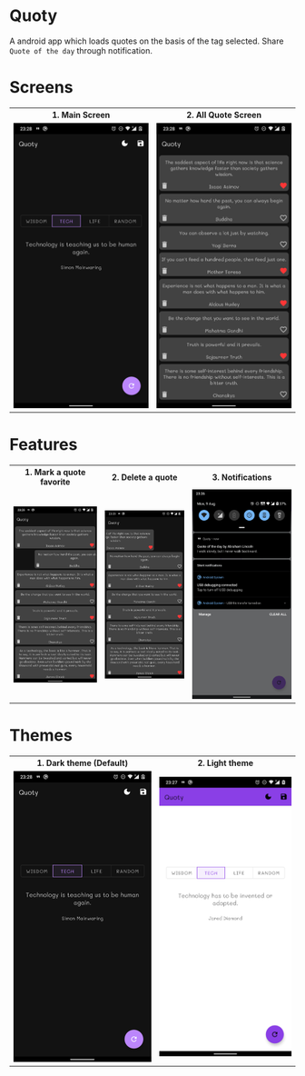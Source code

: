 # Quoty 
A android app which loads quotes on the basis of the tag selected. 
Share `Quote of the day` through notification. 

# Screens 
<table style="width:100%">
  <tr>
    <th>1. Main Screen </th>
    <th>2. All Quote Screen </th> 
  </tr>
  <tr>
    <td><img src = "https://github.com/nikeight/Quoty/blob/dev/Screenshots/dark_theme.png"/></td> 
    <td><img src = "https://github.com/nikeight/Quoty/blob/dev/Screenshots/all_quote.png"/></td>
  </tr>
</table>

# Features 
<table style="width:100%">
  <tr>
    <th>1. Mark a quote favorite</th>
    <th>2. Delete a quote</th> 
    <th>3. Notifications</th>
  </tr>
  <tr>
    <td><img src = "https://github.com/nikeight/Quoty/blob/dev/Screenshots/favorite.png"/></td> 
    <td><img src = "https://github.com/nikeight/Quoty/blob/dev/Screenshots/delete.png"/></td>
    <td><img src = "https://github.com/nikeight/Quoty/blob/dev/Screenshots/notification.png"/></td>
  </tr>
</table>


# Themes 
<table style="width:100%">
  <tr>
    <th>1. Dark theme (Default)</th>
    <th>2. Light theme</th> 
  </tr>
  <tr>
    <td><img src = "https://github.com/nikeight/Quoty/blob/dev/Screenshots/dark_theme.png"/></td> 
    <td><img src = "https://github.com/nikeight/Quoty/blob/dev/Screenshots/light_theme.png"/></td>
  </tr>
</table>